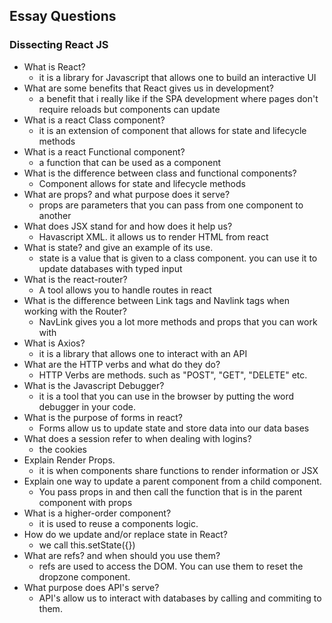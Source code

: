 
## Essay Questions
### Dissecting React JS
- What is React?
  - it is a library for Javascript that allows one to build an interactive UI
- What are some benefits that React gives us in development?
  - a benefit that i really like if the SPA development where pages don't require reloads but components can update
- What is a react Class component?
  - it is an extension of component that allows for state and lifecycle methods
- What is a react Functional component?
  - a function that can be used as a component
- What is the difference between class and functional components?
  - Component allows for state and lifecycle methods
- What are props? and what purpose does it serve?
  - props are parameters that you can pass from one component to another
- What does JSX stand for and how does it help us?
  - Havascript XML. it allows us to render HTML from react
- What is state? and give an example of its use.
  - state is a value that is given to a class component. you can use it to update databases with typed input 
- What is the react-router?
  - A tool allows you to handle routes in react
- What is the difference between Link tags and Navlink tags when working with the Router?
  - NavLink gives you a lot more methods and props that you can work with
- What is Axios?
  - it is a library that allows one to interact with an API
- What are the HTTP verbs and what do they do?
  - HTTP Verbs are methods. such as "POST", "GET", "DELETE" etc.
- What is the Javascript Debugger?
  - it is a tool that you can use in the browser by putting the word debugger in your code.
- What is the purpose of forms in react?
  - Forms allow us to update state and store data into our data bases
- What does a session refer to when dealing with logins?
  - the cookies
- Explain Render Props.
  - it is when components share functions to render information or JSX
- Explain one way to update a parent component from a child component.
  - You pass props in and then call the function that is in the parent component with props
- What is a higher-order component?
  - it is used to reuse a components logic.
- How do we update and/or replace state in React?
  - we call this.setState({})
- What are refs? and when should you use them?
  - refs are used to access the DOM. You can use them to reset the dropzone component.
- What purpose does API's serve?
  - API's allow us to interact with databases by calling and commiting to them.